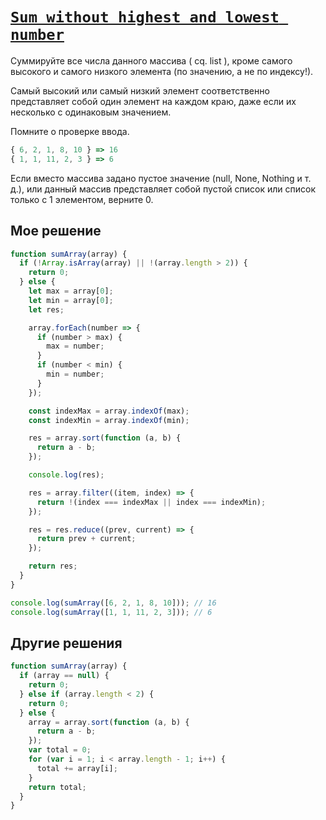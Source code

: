 # [`Sum without highest and lowest number`](../../index.md)

Суммируйте все числа данного массива ( cq. list ), кроме самого высокого и самого низкого элемента (по значению, а не по индексу!).

Самый высокий или самый низкий элемент соответственно представляет собой один элемент на каждом краю, даже если их несколько с одинаковым значением.

Помните о проверке ввода.

```js
{ 6, 2, 1, 8, 10 } => 16
{ 1, 1, 11, 2, 3 } => 6
```

Если вместо массива задано пустое значение (null, None, Nothing и т. д.), или данный массив представляет собой пустой список или список только с 1 элементом, верните 0.

## Мое решение

```js
function sumArray(array) {
  if (!Array.isArray(array) || !(array.length > 2)) {
    return 0;
  } else {
    let max = array[0];
    let min = array[0];
    let res;

    array.forEach(number => {
      if (number > max) {
        max = number;
      }
      if (number < min) {
        min = number;
      }
    });

    const indexMax = array.indexOf(max);
    const indexMin = array.indexOf(min);

    res = array.sort(function (a, b) {
      return a - b;
    });

    console.log(res);

    res = array.filter((item, index) => {
      return !(index === indexMax || index === indexMin);
    });

    res = res.reduce((prev, current) => {
      return prev + current;
    });

    return res;
  }
}

console.log(sumArray([6, 2, 1, 8, 10])); // 16
console.log(sumArray([1, 1, 11, 2, 3])); // 6
```

## Другие решения

```js
function sumArray(array) {
  if (array == null) {
    return 0;
  } else if (array.length < 2) {
    return 0;
  } else {
    array = array.sort(function (a, b) {
      return a - b;
    });
    var total = 0;
    for (var i = 1; i < array.length - 1; i++) {
      total += array[i];
    }
    return total;
  }
}
```

